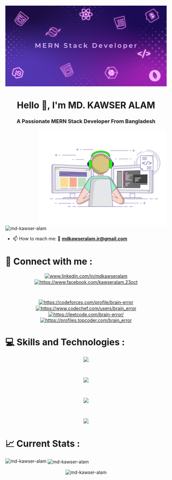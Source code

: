 ![logo](https://github.com/md-kawser-alam/md-kawser-alam/blob/main/banner.png)

<h1 align="center">Hello 👋, I'm MD. KAWSER ALAM</h1>
<h3 align="center">A Passionate MERN Stack Developer From Bangladesh</h3>
<img align="right" alt="coding" width="400" src="https://github.com/md-kawser-alam/md-kawser-alam/blob/main/animation.gif">
<p align="left"> <img src="https://komarev.com/ghpvc/?username=md-kawser-alam&label=Profile%20views&color=0e75b6&style=flat" alt="md-kawser-alam" /> </p>

- 📫 How to reach me: 💌 **mdkawseralam.jr@gmail.com**

# 💞 Connect with me :
<p align="center">
<a href="https://www.linkedin.com/in/mdkawseralam/" target="_blank"><img align="center" src="https://raw.githubusercontent.com/rahuldkjain/github-profile-readme-generator/master/src/images/icons/Social/linked-in-alt.svg" alt="www.linkedin.com/in/mdkawseralam" height="30" width="40" /></a>
<a href="https://www.facebook.com/kawseralam.23oct" target="_blank"><img align="center" src="https://raw.githubusercontent.com/rahuldkjain/github-profile-readme-generator/master/src/images/icons/Social/facebook.svg" alt="https://www.facebook.com/kawseralam.23oct" height="30" width="40" /></a>
</p>
<br>
 <p align="center">
<a href="https://codeforces.com/profile/Brain-Error" target="_blank"><img align="center" src="https://raw.githubusercontent.com/rahuldkjain/github-profile-readme-generator/master/src/images/icons/Social/codeforces.svg" alt="https://codeforces.com/profile/brain-error" height="30" width="40" /></a>
<a href="https://www.codechef.com/users/brain_error" target="_blank"><img align="center" src="https://cdn.jsdelivr.net/npm/simple-icons@3.1.0/icons/codechef.svg" alt="https://www.codechef.com/users/brain_error" height="30" width="40" /></a>
<a href="https://leetcode.com/Brain-Error/" target="blank"><img align="center" src="https://raw.githubusercontent.com/rahuldkjain/github-profile-readme-generator/master/src/images/icons/Social/leet-code.svg" alt="https://leetcode.com/brain-error/" height="30" width="40" /></a>
<a href="https://profiles.topcoder.com/brain_error" target="blank"><img align="center" src="https://raw.githubusercontent.com/rahuldkjain/github-profile-readme-generator/master/src/images/icons/Social/topcoder.svg" alt="https://profiles.topcoder.com/brain_error" height="30" width="40" /></a>
</p>

# 💻 Skills and Technologies :

<p align="center">
  <a href="https://skillicons.dev">
    <img src="https://skillicons.dev/icons?i=ps,ai,figma,git,c,cpp" />
  </a>
</p>
<br>
<p align="center">
  <a href="https://skillicons.dev">
    <img src="https://skillicons.dev/icons?i=html,css,tailwind,bootstrap,js" />
  </a>
</p>
<br>
<p align="center">
  <a href="https://skillicons.dev">
    <img src="https://skillicons.dev/icons?i=react,redux,nodejs,express,mongodb" />
  </a>
</p>
<br>
<p align="center">
  <a href="https://skillicons.dev">
    <img src="https://skillicons.dev/icons?i=mongodb,nextjs" />
  </a>
</p>

# 📈 Current Stats :

<p><img align="left" src="https://github-readme-stats.vercel.app/api/top-langs?username=md-kawser-alam&show_icons=true&locale=en&layout=compact" alt="md-kawser-alam" /></p>

<p>&nbsp;<img align="center" src="https://github-readme-stats.vercel.app/api?username=md-kawser-alam&show_icons=true&locale=en" alt="md-kawser-alam" /></p>
<p align="center"><img align="center" src="https://github-readme-streak-stats.herokuapp.com/?user=md-kawser-alam&" alt="md-kawser-alam" /></p>
